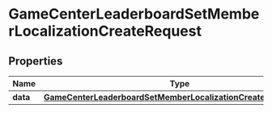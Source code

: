 

# GameCenterLeaderboardSetMemberLocalizationCreateRequest


## Properties

| Name | Type | Description | Notes |
|------------ | ------------- | ------------- | -------------|
|**data** | [**GameCenterLeaderboardSetMemberLocalizationCreateRequestData**](GameCenterLeaderboardSetMemberLocalizationCreateRequestData.md) |  |  |



